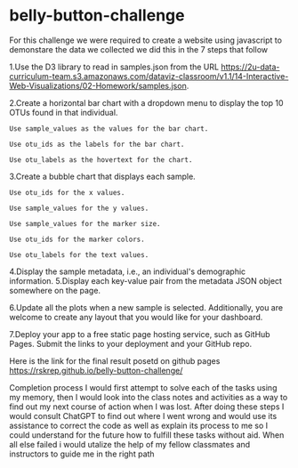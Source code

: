 # belly-button-challenge

For this challenge we were required to create a website using javascript to demonstare the data we collected 
we did this in the 7 steps that follow


1.Use the D3 library to read in samples.json from the URL https://2u-data-curriculum-team.s3.amazonaws.com/dataviz-classroom/v1.1/14-Interactive-Web-Visualizations/02-Homework/samples.json.

2.Create a horizontal bar chart with a dropdown menu to display the top 10 OTUs found in that individual.

    Use sample_values as the values for the bar chart.

    Use otu_ids as the labels for the bar chart.

    Use otu_labels as the hovertext for the chart.

3.Create a bubble chart that displays each sample.

    Use otu_ids for the x values.

    Use sample_values for the y values.

    Use sample_values for the marker size.

    Use otu_ids for the marker colors.

    Use otu_labels for the text values.
4.Display the sample metadata, i.e., an individual's demographic information.
5.Display each key-value pair from the metadata JSON object somewhere on the page.


6.Update all the plots when a new sample is selected. Additionally, you are welcome to create any layout that you would like for your dashboard.

7.Deploy your app to a free static page hosting service, such as GitHub Pages. Submit the links to your deployment and your GitHub repo. 

Here is the link for the final result posetd on github pages
https://rskrep.github.io/belly-button-challenge/


Completion process I would first attempt to solve each of the tasks using my memory, then I would look into the class notes and activities as a way to find out my next course of action when I was lost. After doing these steps I would consult ChatGPT to find out where I went wrong and would use its assistance to correct the code as well as explain its process to me so I could understand for the future how to fulfill these tasks without aid. When all else failed i would utalize the help of my fellow classmates and instructors to guide me in the right path
